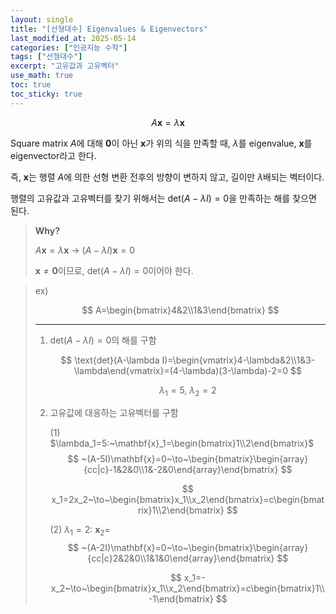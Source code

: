 ```yaml
---
layout: single
title: "[선형대수] Eigenvalues & Eigenvectors"
last_modified_at: 2025-05-14
categories: ["인공지능 수학"]
tags: ["선형대수"]
excerpt: "고유값과 고유벡터"
use_math: true
toc: true
toc_sticky: true
---
```


$$
A\mathbf{x}=\lambda\mathbf{x}
$$

Square matrix $A$에 대해 $\mathbf{0}$이 아닌 $\mathbf{x}$가 위의 식을 만족할 때, $\lambda$를 eigenvalue, $\mathbf{x}$를 eigenvector라고 한다.

즉, $\mathbf{x}$는 행렬 $A$에 의한 선형 변환 전후의 방향이 변하지 않고, 길이만 $\lambda$배되는 벡터이다.

행렬의 고유값과 고유벡터를 찾기 위해서는 $\text{det}(A-\lambda I)=0$을 만족하는 해를 찾으면 된다.

> **Why?**
>
> $A\mathbf{x}=\lambda\mathbf{x}$ → $(A-\lambda I)\mathbf{x}=0$
>
> $\mathbf{x}\not=\mathbf{0}$이므로, $\text{det}(A-\lambda I)=0$이어야 한다.

> ex) 
>
> $$
> A=\begin{bmatrix}4&2\\1&3\end{bmatrix}
> $$
> 
> ---
> 1. $\text{det}(A-\lambda I)=0$의 해를 구함
>
>    $$
>    \text{det}(A-\lambda I)=\begin{vmatrix}4-\lambda&2\\1&3-\lambda\end{vmatrix}=(4-\lambda)(3-\lambda)-2=0
>    $$
>
>    $$
>    \lambda_1=5,~\lambda_2=2
>    $$
> 3. 고유값에 대응하는 고유벡터를 구함
>
>    (1) $\lambda_1=5:~\mathbf{x}_1=\begin{bmatrix}1\\2\end{bmatrix}$
>    $$
>    ~(A-5I)\mathbf{x}=0~\to~\begin{bmatrix}\begin{array}{cc|c}-1&2&0\\1&-2&0\end{array}\end{bmatrix}
>    $$
>
>    $$
>    x_1=2x_2~\to~\begin{bmatrix}x_1\\x_2\end{bmatrix}=c\begin{bmatrix}1\\2\end{bmatrix}
>    $$
>
>    (2) $\lambda_1=2:~\mathbf{x}_2=$
>    $$
>    ~(A-2I)\mathbf{x}=0~\to~\begin{bmatrix}\begin{array}{cc|c}2&2&0\\1&1&0\end{array}\end{bmatrix}
>    $$
>
>    $$
>    x_1=-x_2~\to~\begin{bmatrix}x_1\\x_2\end{bmatrix}=c\begin{bmatrix}1\\-1\end{bmatrix}
>    $$
